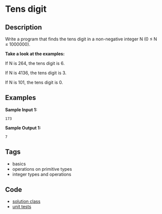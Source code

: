 # Tens digit

## Description
Write a program that finds the tens digit in a non-negative integer N (0 ≤ N ≤ 1000000).

**Take a look at the examples:**

If N is 264, the tens digit is 6.

If N is 4136, the tens digit is 3.

If N is 101, the tens digit is 0.

## Examples
**Sample Input 1:**
```console
173
```

**Sample Output 1:**
```console
7
```

## Tags
- basics
- operations on primitive types
- integer types and operations

## Code
- [solution class](./src/main/java/Digits.java)
- [unit tests](./src/test/java/SomeParamTest.java)